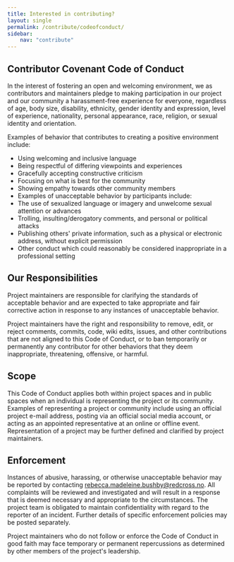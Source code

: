 ```yaml
---
title: Interested in contributing?
layout: single
permalink: /contribute/codeofconduct/
sidebar:
    nav: "contribute"
---
```


## Contributor Covenant Code of Conduct 

In the interest of fostering an open and welcoming environment, we as contributors and maintainers pledge to making participation in our project and our community a harassment-free experience for everyone, regardless of age, body size, disability, ethnicity, gender identity and expression, level of experience, nationality, personal appearance, race, religion, or sexual identity and orientation. 

Examples of behavior that contributes to creating a positive environment include: 
- Using welcoming and inclusive language 
- Being respectful of differing viewpoints and experiences 
- Gracefully accepting constructive criticism 
- Focusing on what is best for the community 
- Showing empathy towards other community members 
- Examples of unacceptable behavior by participants include: 
- The use of sexualized language or imagery and unwelcome sexual attention or advances 
- Trolling, insulting/derogatory comments, and personal or political attacks 
- Publishing others' private information, such as a physical or electronic address, without explicit permission 
- Other conduct which could reasonably be considered inappropriate in a professional setting 

## Our Responsibilities 

Project maintainers are responsible for clarifying the standards of acceptable behavior and are expected to take appropriate and fair corrective action in response to any instances of unacceptable behavior. 

Project maintainers have the right and responsibility to remove, edit, or reject comments, commits, code, wiki edits, issues, and other contributions that are not aligned to this Code of Conduct, or to ban temporarily or permanently any contributor for other behaviors that they deem inappropriate, threatening, offensive, or harmful. 

## Scope 

This Code of Conduct applies both within project spaces and in public spaces when an individual is representing the project or its community. Examples of representing a project or community include using an official project e-mail address, posting via an official social media account, or acting as an appointed representative at an online or offline event. Representation of a project may be further defined and clarified by project maintainers. 

## Enforcement 

Instances of abusive, harassing, or otherwise unacceptable behavior may be reported by contacting rebecca.madeleine.bushby@redcross.no. All complaints will be reviewed and investigated and will result in a response that is deemed necessary and appropriate to the circumstances. The project team is obligated to maintain confidentiality with regard to the reporter of an incident. Further details of specific enforcement policies may be posted separately. 

Project maintainers who do not follow or enforce the Code of Conduct in good faith may face temporary or permanent repercussions as determined by other members of the project's leadership. 

 


